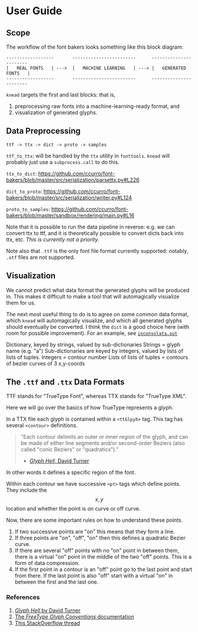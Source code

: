 # User Guide

## Scope

The workflow of the font bakers looks something like this block diagram:

```
------------------       ------------------------      -----------------------
|   REAL FONTS   | --->  |   MACHINE LEARNING   | ---> |   GENERATED FONTS   |
------------------       ------------------------      -----------------------
```

`knead` targets the first and last blocks: that is,

1. preprocessing raw fonts into a machine-learning-ready format, and
2. visualization of generated glyphs.

## Data Preprocessing

```
ttf -> ttx -> dict -> proto -> samples
```

`ttf_to_ttx`: will be handled by the `ttx` utility in `fonttools`. `knead` will
probably just use a `subprocess.call` to do this.

`ttx_to_dict`: https://github.com/ccurro/font-bakers/blob/master/src/serialization/parsettx.py#L226

`dict_to_proto`: https://github.com/ccurro/font-bakers/blob/master/src/serialization/writer.py#L124

`proto_to_samples`: https://github.com/ccurro/font-bakers/blob/master/sandbox/rendering/main.py#L16

Note that it is possible to run the data pipeline in reverse: e.g. we can
convert ttx to ttf, and it is theoretically possible to convert dicts back into
ttx, etc. _This is currently not a priority._

Note also that `.ttf` is the only font file format currently supported: notably,
`.otf` files are not supported.

## Visualization

We cannot predict what data format the generated glyphs will be produced in.
This makes it difficult to make a tool that will automagically visualize them
for us.

The next most useful thing to do is to agree on some common data format, which
`knead` will automagically visualize, and which all generated glyphs should
eventually be converted. I think the `dict` is a good choice here (with room for
possible improvement). For an example, see
[`inconsolata.out`](https://github.com/ccurro/font-bakers/blob/master/fonts/inconsolata.out)

Dictionary, keyed by strings, valued by sub-dictionaries
Strings = glyph name (e.g. "a")
Sub-dictionaries are keyed by integers, valued by lists of lists of tuples.
Integers = contour number
Lists of lists of tuples = contours of bezier curves of 3 x,y-coords

## The `.ttf` and `.ttx` Data Formats

TTF stands for "TrueType Font", whereas TTX stands for "TrueType XML".

Here we will go over the basics of how TrueType represents a glyph.

In a TTX file each glyph is contained within a `<ttGlpyh>` tag. This tag has
several `<contour>` definitions.

> "Each contour delimits an outer or inner region of the glyph, and can be made
> of either line segments and/or second-order Beziers (also called "conic
> Beziers" or "quadratics")."
>
> - [_Glyph Hell_, David Turner](http://chanae.walon.org/pub/ttf/ttf_glyphs.htm)

In other words it defines a specific region of the font.

Within each contour we have successive `<pt>` tags which define points. They
include the $$x, y$$ location and whether the point is on curve or off curve.

Now, there are some important rules on how to understand these points.

1. If two successive points are "on" this means that they form a line.
2. If three points are "on", "off", "on" then this defines a quadratic Bezier
   curve.
3. If there are several "off" points with no "on" point in between them, there
   is a virtual "on" point in the middle of the two "off" points. This is a form
   of data compression.
4. If the first point in a contour is an "off" point go to the last point and
   start from there. If the last point is also "off" start with a virtual "on"
   in between the first and the last one.

### References

1. [_Glyph Hell_ by David
   Turner](http://chanae.walon.org/pub/ttf/ttf_glyphs.htm)
2. [The _FreeType Glyph Conventions_
   documentation](https://www.freetype.org/freetype2/docs/glyphs/glyphs-6.html)
3. [This StackOverflow
   thread](https://stackoverflow.com/questions/20733790/truetype-fonts-glyph-are-made-of-quadratic-bezier-why-do-more-than-one-consecu)
